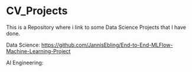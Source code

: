# CV_Projects
This is a Repository where i link to some Data Science Projects that I have done.

Data Science:
https://github.com/JannisEbling/End-to-End-MLFlow-Machine-Learning-Project


AI Engineering:


